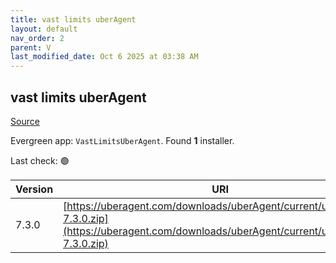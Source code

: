 ```yaml
---
title: vast limits uberAgent
layout: default
nav_order: 2
parent: V
last_modified_date: Oct 6 2025 at 03:38 AM
---
```


## vast limits uberAgent

[Source](https://uberagent.com/)

Evergreen app: `VastLimitsUberAgent`. Found **1** installer.

Last check: 🟢

| Version | URI                                                                                                                                            |
| ------- | ---------------------------------------------------------------------------------------------------------------------------------------------- |
| 7.3.0   | [https://uberagent.com/downloads/uberAgent/current/uberAgent-7.3.0.zip](https://uberagent.com/downloads/uberAgent/current/uberAgent-7.3.0.zip) |
